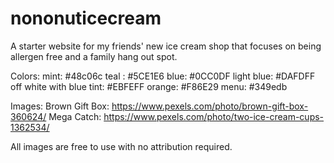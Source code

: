 # nononuticecream
A starter website for my friends' new ice cream shop that focuses on being allergen free and a family hang out spot.


Colors:
mint: #48c06c
teal : #5CE1E6
blue: #0CC0DF
light blue: #DAFDFF
off white with blue tint: #EBFEFF
orange: #F86E29 
menu: #349edb


Images:
Brown Gift Box: https://www.pexels.com/photo/brown-gift-box-360624/
Mega Catch: https://www.pexels.com/photo/two-ice-cream-cups-1362534/

All images are free to use with no attribution required.

